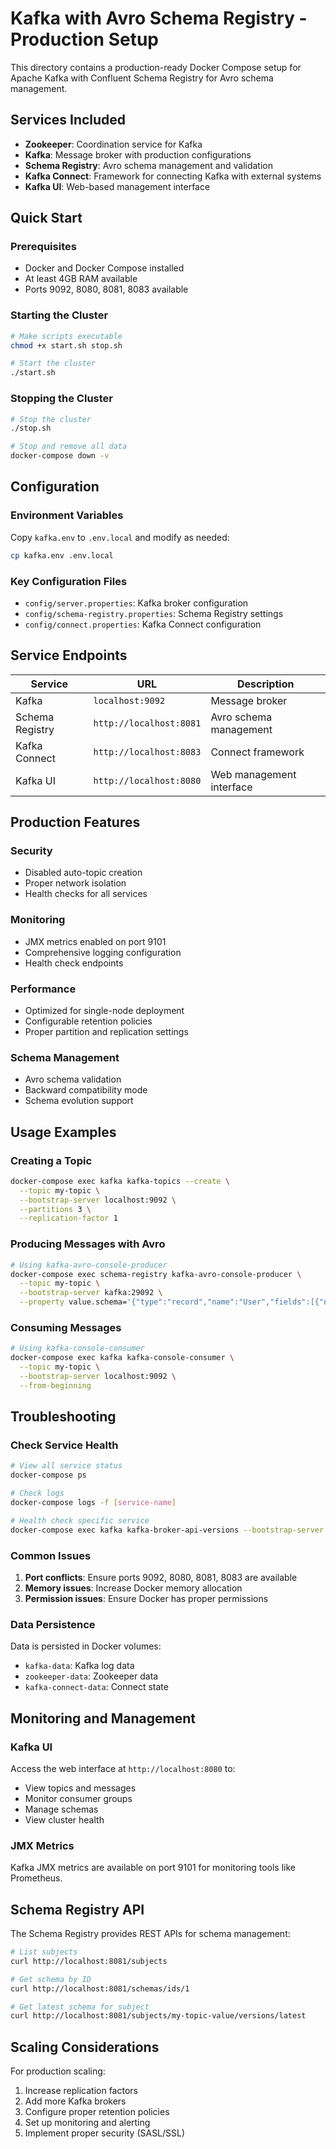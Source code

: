 # Kafka with Avro Schema Registry - Production Setup

This directory contains a production-ready Docker Compose setup for Apache Kafka with Confluent Schema Registry for Avro schema management.

## Services Included

- **Zookeeper**: Coordination service for Kafka
- **Kafka**: Message broker with production configurations
- **Schema Registry**: Avro schema management and validation
- **Kafka Connect**: Framework for connecting Kafka with external systems
- **Kafka UI**: Web-based management interface

## Quick Start

### Prerequisites

- Docker and Docker Compose installed
- At least 4GB RAM available
- Ports 9092, 8080, 8081, 8083 available

### Starting the Cluster

```bash
# Make scripts executable
chmod +x start.sh stop.sh

# Start the cluster
./start.sh
```

### Stopping the Cluster

```bash
# Stop the cluster
./stop.sh

# Stop and remove all data
docker-compose down -v
```

## Configuration

### Environment Variables

Copy `kafka.env` to `.env.local` and modify as needed:

```bash
cp kafka.env .env.local
```

### Key Configuration Files

- `config/server.properties`: Kafka broker configuration
- `config/schema-registry.properties`: Schema Registry settings
- `config/connect.properties`: Kafka Connect configuration

## Service Endpoints

| Service | URL | Description |
|---------|-----|-------------|
| Kafka | `localhost:9092` | Message broker |
| Schema Registry | `http://localhost:8081` | Avro schema management |
| Kafka Connect | `http://localhost:8083` | Connect framework |
| Kafka UI | `http://localhost:8080` | Web management interface |

## Production Features

### Security
- Disabled auto-topic creation
- Proper network isolation
- Health checks for all services

### Monitoring
- JMX metrics enabled on port 9101
- Comprehensive logging configuration
- Health check endpoints

### Performance
- Optimized for single-node deployment
- Configurable retention policies
- Proper partition and replication settings

### Schema Management
- Avro schema validation
- Backward compatibility mode
- Schema evolution support

## Usage Examples

### Creating a Topic

```bash
docker-compose exec kafka kafka-topics --create \
  --topic my-topic \
  --bootstrap-server localhost:9092 \
  --partitions 3 \
  --replication-factor 1
```

### Producing Messages with Avro

```bash
# Using kafka-avro-console-producer
docker-compose exec schema-registry kafka-avro-console-producer \
  --topic my-topic \
  --bootstrap-server kafka:29092 \
  --property value.schema='{"type":"record","name":"User","fields":[{"name":"name","type":"string"}]}'
```

### Consuming Messages

```bash
# Using kafka-console-consumer
docker-compose exec kafka kafka-console-consumer \
  --topic my-topic \
  --bootstrap-server localhost:9092 \
  --from-beginning
```

## Troubleshooting

### Check Service Health

```bash
# View all service status
docker-compose ps

# Check logs
docker-compose logs -f [service-name]

# Health check specific service
docker-compose exec kafka kafka-broker-api-versions --bootstrap-server localhost:9092
```

### Common Issues

1. **Port conflicts**: Ensure ports 9092, 8080, 8081, 8083 are available
2. **Memory issues**: Increase Docker memory allocation
3. **Permission issues**: Ensure Docker has proper permissions

### Data Persistence

Data is persisted in Docker volumes:
- `kafka-data`: Kafka log data
- `zookeeper-data`: Zookeeper data
- `kafka-connect-data`: Connect state

## Monitoring and Management

### Kafka UI
Access the web interface at `http://localhost:8080` to:
- View topics and messages
- Monitor consumer groups
- Manage schemas
- View cluster health

### JMX Metrics
Kafka JMX metrics are available on port 9101 for monitoring tools like Prometheus.

## Schema Registry API

The Schema Registry provides REST APIs for schema management:

```bash
# List subjects
curl http://localhost:8081/subjects

# Get schema by ID
curl http://localhost:8081/schemas/ids/1

# Get latest schema for subject
curl http://localhost:8081/subjects/my-topic-value/versions/latest
```

## Scaling Considerations

For production scaling:
1. Increase replication factors
2. Add more Kafka brokers
3. Configure proper retention policies
4. Set up monitoring and alerting
5. Implement proper security (SASL/SSL)
